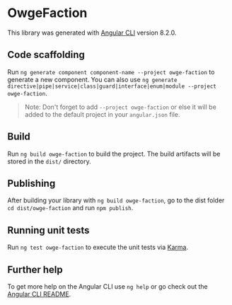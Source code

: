 # OwgeFaction

This library was generated with [Angular CLI](https://github.com/angular/angular-cli) version 8.2.0.

## Code scaffolding

Run `ng generate component component-name --project owge-faction` to generate a new component. You can also use `ng generate directive|pipe|service|class|guard|interface|enum|module --project owge-faction`.
> Note: Don't forget to add `--project owge-faction` or else it will be added to the default project in your `angular.json` file. 

## Build

Run `ng build owge-faction` to build the project. The build artifacts will be stored in the `dist/` directory.

## Publishing

After building your library with `ng build owge-faction`, go to the dist folder `cd dist/owge-faction` and run `npm publish`.

## Running unit tests

Run `ng test owge-faction` to execute the unit tests via [Karma](https://karma-runner.github.io).

## Further help

To get more help on the Angular CLI use `ng help` or go check out the [Angular CLI README](https://github.com/angular/angular-cli/blob/master/README.md).
